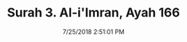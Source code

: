 ---
title       : "Surah 3. Al-i'Imran, Ayah 166"
date        : 7/25/2018 2:51:01 PM
draft       : false
type        : "quran"
layout      : "compare"
BookCode    : "CMP"
SurahNumber : "3"
AyahNumber  : "166"
TotalAyah   : "200"
---